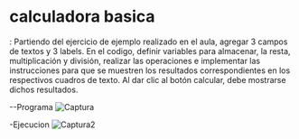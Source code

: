 # calculadora basica

: Partiendo del ejercicio de ejemplo realizado en el aula, agregar 3 campos de
textos y 3 labels. En el codigo, definir variables para almacenar, la resta, multiplicación
y división, realizar las operaciones e implementar las instrucciones para que se muestren
los resultados correspondientes en los respectivos cuadros de texto. Al dar clic al botón
calcular, debe mostrarse dichos resultados.

--Programa
![Captura](https://github.com/wilmer89419/Ejercicio2-CalculadoraBasica/assets/153393033/6da5e73e-e899-4eed-9570-f32a0174dc96)

-Ejecucion
![Captura2](https://github.com/wilmer89419/Ejercicio2-CalculadoraBasica/assets/153393033/8a287444-9b4e-479c-9370-7148301ea824)
